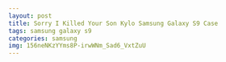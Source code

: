 ```yaml
---
layout: post
title: Sorry I Killed Your Son Kylo Samsung Galaxy S9 Case
tags: samsung galaxy s9
categories: samsung
img: 156neNKzYYms8P-irwWNm_Sad6_VxtZuU
---
```

